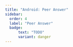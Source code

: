```yaml
---
title: "Android: Peer Answer"
sidebar:
  order: 4
  label: "Peer Answer"
  badge:
      text: "TODO"
      variant: danger
---
```


